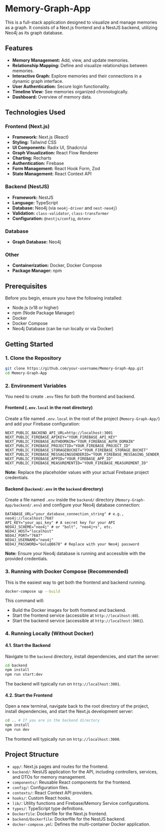 # Memory-Graph-App

This is a full-stack application designed to visualize and manage memories as a graph. It consists of a Next.js frontend and a NestJS backend, utilizing Neo4j as its graph database.

## Features

*   **Memory Management:** Add, view, and update memories.
*   **Relationship Mapping:** Define and visualize relationships between memories.
*   **Interactive Graph:** Explore memories and their connections in a dynamic graph interface.
*   **User Authentication:** Secure login functionality.
*   **Timeline View:** See memories organized chronologically.
*   **Dashboard:** Overview of memory data.

## Technologies Used

### Frontend (Next.js)

*   **Framework:** Next.js (React)
*   **Styling:** Tailwind CSS
*   **UI Components:** Radix UI, Shadcn/ui
*   **Graph Visualization:** React Flow Renderer
*   **Charting:** Recharts
*   **Authentication:** Firebase
*   **Form Management:** React Hook Form, Zod
*   **State Management:** React Context API

### Backend (NestJS)

*   **Framework:** NestJS
*   **Language:** TypeScript
*   **Database:** Neo4j (via `neo4j-driver` and `nest-neo4j`)
*   **Validation:** `class-validator`, `class-transformer`
*   **Configuration:** `@nestjs/config`, `dotenv`

### Database

*   **Graph Database:** Neo4j

### Other

*   **Containerization:** Docker, Docker Compose
*   **Package Manager:** npm

## Prerequisites

Before you begin, ensure you have the following installed:

*   Node.js (v18 or higher)
*   npm (Node Package Manager)
*   Docker
*   Docker Compose
*   Neo4j Database (can be run locally or via Docker)

## Getting Started

### 1. Clone the Repository

```bash
git clone https://github.com/your-username/Memory-Graph-App.git
cd Memory-Graph-App
```

### 2. Environment Variables

You need to create `.env` files for both the frontend and backend.

#### Frontend (`.env.local` in the root directory)

Create a file named `.env.local` in the root of the project (`Memory-Graph-App/`) and add your Firebase configuration:

```
NEXT_PUBLIC_BACKEND_API_URL=http://localhost:3001
NEXT_PUBLIC_FIREBASE_APIKEY="YOUR_FIREBASE_API_KEY"
NEXT_PUBLIC_FIREBASE_AUTHDOMAIN="YOUR_FIREBASE_AUTH_DOMAIN"
NEXT_PUBLIC_FIREBASE_PROJECTID="YOUR_FIREBASE_PROJECT_ID"
NEXT_PUBLIC_FIREBASE_STORAGEBUCKET="YOUR_FIREBASE_STORAGE_BUCKET"
NEXT_PUBLIC_FIREBASE_MESSAGINGSENDERID="YOUR_FIREBASE_MESSAGING_SENDER_ID"
NEXT_PUBLIC_FIREBASE_APPID="YOUR_FIREBASE_APP_ID"
NEXT_PUBLIC_FIREBASE_MEASUREMENTID="YOUR_FIREBASE_MEASUREMENT_ID"
```
**Note:** Replace the placeholder values with your actual Firebase project credentials.

#### Backend (`backend/.env` in the `backend` directory)

Create a file named `.env` inside the `backend/` directory (`Memory-Graph-App/backend/.env`) and configure your Neo4j database connection:

```
DATABASE_URL="your_database_connection_string" # e.g., neo4j://localhost:7687
API_KEY="your_api_key" # A secret key for your API
NEO4J_SCHEME="neo4j" # or "bolt", "neo4j+s", etc.
NEO4J_HOST="localhost"
NEO4J_PORT="7687"
NEO4J_USERNAME="neo4j"
NEO4J_PASSWORD="Golu@8678" # Replace with your Neo4j password
```
**Note:** Ensure your Neo4j database is running and accessible with the provided credentials.

### 3. Running with Docker Compose (Recommended)

This is the easiest way to get both the frontend and backend running.

```bash
docker-compose up --build
```

This command will:
*   Build the Docker images for both frontend and backend.
*   Start the frontend service (accessible at `http://localhost:80`).
*   Start the backend service (accessible at `http://localhost:3001`).

### 4. Running Locally (Without Docker)

#### 4.1. Start the Backend

Navigate to the `backend` directory, install dependencies, and start the server:

```bash
cd backend
npm install
npm run start:dev
```
The backend will typically run on `http://localhost:3001`.

#### 4.2. Start the Frontend

Open a new terminal, navigate back to the root directory of the project, install dependencies, and start the Next.js development server:

```bash
cd .. # If you are in the backend directory
npm install
npm run dev
```
The frontend will typically run on `http://localhost:3000`.

## Project Structure

*   `app/`: Next.js pages and routes for the frontend.
*   `backend/`: NestJS application for the API, including controllers, services, and DTOs for memory management.
*   `components/`: Reusable React components for the frontend.
*   `config/`: Configuration files.
*   `contexts/`: React Context API providers.
*   `hooks/`: Custom React hooks.
*   `lib/`: Utility functions and Firebase/Memory Service configurations.
*   `types/`: TypeScript type definitions.
*   `Dockerfile`: Dockerfile for the Next.js frontend.
*   `backend/Dockerfile`: Dockerfile for the NestJS backend.
*   `docker-compose.yml`: Defines the multi-container Docker application.
